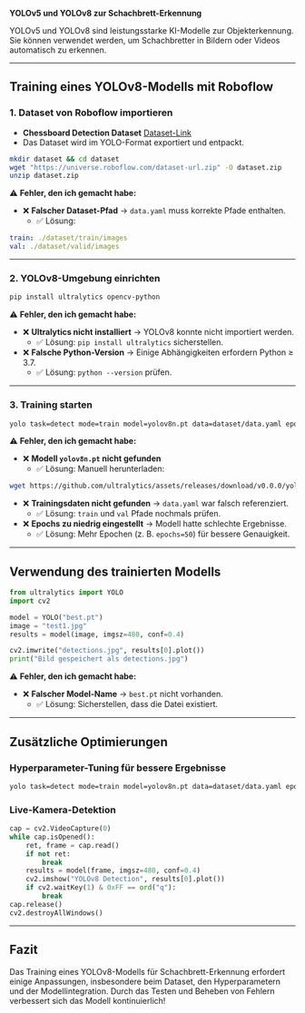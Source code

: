 **YOLOv5 und YOLOv8 zur Schachbrett-Erkennung**

YOLOv5 und YOLOv8 sind leistungsstarke KI-Modelle zur Objekterkennung. Sie können verwendet werden, um Schachbretter in Bildern oder Videos automatisch zu erkennen.

---

## **Training eines YOLOv8-Modells mit Roboflow**

### **1. Dataset von Roboflow importieren**

- **Chessboard Detection Dataset** [Dataset-Link](https://universe.roboflow.com/yepes/c5-zabgq)
- Das Dataset wird im YOLO-Format exportiert und entpackt.

```bash
mkdir dataset && cd dataset
wget "https://universe.roboflow.com/dataset-url.zip" -O dataset.zip
unzip dataset.zip
```

⚠ **Fehler, den ich gemacht habe:**
- ❌ **Falscher Dataset-Pfad** → `data.yaml` muss korrekte Pfade enthalten.
  - ✅ Lösung: 

```yaml
train: ./dataset/train/images
val: ./dataset/valid/images
```

---

### **2. YOLOv8-Umgebung einrichten**

```bash
pip install ultralytics opencv-python
```

⚠ **Fehler, den ich gemacht habe:**
- ❌ **Ultralytics nicht installiert** → YOLOv8 konnte nicht importiert werden.
  - ✅ Lösung: `pip install ultralytics` sicherstellen.
- ❌ **Falsche Python-Version** → Einige Abhängigkeiten erfordern Python ≥ 3.7.
  - ✅ Lösung: `python --version` prüfen.

---

### **3. Training starten**

```bash
yolo task=detect mode=train model=yolov8n.pt data=dataset/data.yaml epochs=50 imgsz=480 device=0
```

⚠ **Fehler, den ich gemacht habe:**
- ❌ **Modell `yolov8n.pt` nicht gefunden**
  - ✅ Lösung: Manuell herunterladen:

```bash
wget https://github.com/ultralytics/assets/releases/download/v0.0.0/yolov8n.pt
```
- ❌ **Trainingsdaten nicht gefunden** → `data.yaml` war falsch referenziert.
  - ✅ Lösung: `train` und `val` Pfade nochmals prüfen.
- ❌ **Epochs zu niedrig eingestellt** → Modell hatte schlechte Ergebnisse.
  - ✅ Lösung: Mehr Epochen (z. B. `epochs=50`) für bessere Genauigkeit.

---

## **Verwendung des trainierten Modells**

```python
from ultralytics import YOLO
import cv2

model = YOLO("best.pt")
image = "test1.jpg"
results = model(image, imgsz=480, conf=0.4)

cv2.imwrite("detections.jpg", results[0].plot())
print("Bild gespeichert als detections.jpg")
```

⚠ **Fehler, den ich gemacht habe:**
- ❌ **Falscher Model-Name** → `best.pt` nicht vorhanden.
  - ✅ Lösung: Sicherstellen, dass die Datei existiert.

---

## **Zusätzliche Optimierungen**

### **Hyperparameter-Tuning für bessere Ergebnisse**

```bash
yolo task=detect mode=train model=yolov8n.pt data=dataset/data.yaml epochs=100 imgsz=640 device=0 lr0=0.01
```

### **Live-Kamera-Detektion**

```python
cap = cv2.VideoCapture(0)
while cap.isOpened():
    ret, frame = cap.read()
    if not ret:
        break
    results = model(frame, imgsz=480, conf=0.4)
    cv2.imshow("YOLOv8 Detection", results[0].plot())
    if cv2.waitKey(1) & 0xFF == ord("q"):
        break
cap.release()
cv2.destroyAllWindows()
```

---

## **Fazit**

Das Training eines YOLOv8-Modells für Schachbrett-Erkennung erfordert einige Anpassungen, insbesondere beim Dataset, den Hyperparametern und der Modellintegration. Durch das Testen und Beheben von Fehlern verbessert sich das Modell kontinuierlich!
